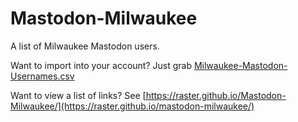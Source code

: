 # Mastodon-Milwaukee

A list of Milwaukee Mastodon users.

Want to import into your account? Just grab [Milwaukee-Mastodon-Usernames.csv](https://raster.github.io/Mastodon-Milwaukee/Milwaukee-Mastodon-Usernames.csv)

Want to view a list of links? See [https://raster.github.io/Mastodon-Milwaukee/](https://raster.github.io/mastodon-milwaukee/)

